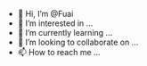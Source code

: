 - 👋 Hi, I’m @Fuai
- 👀 I’m interested in ...
- 🌱 I’m currently learning ...
- 💞️ I’m looking to collaborate on ...
- 📫 How to reach me ...

<!---
Fuai/Fuai is a ✨ special ✨ repository because its `README.md` (this file) appears on your GitHub profile.
You can click the Preview link to take a look at your changes.
--->

